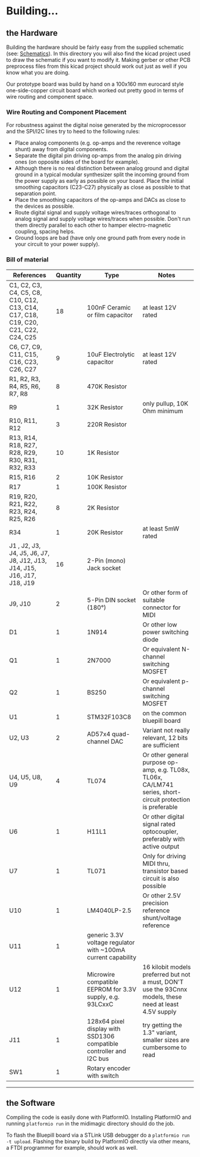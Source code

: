 # Building...

## the Hardware

Building the hardware should be fairly easy from the supplied schematic (see: [Schematics](../schematics/)). In this directory you will also find the kicad project used to draw the schematic if you want to modify it. Making gerber or other PCB preprocess files from this kicad project should work out just as well if you know what you are doing.

Our prototype board was build by hand on a 100x160 mm eurocard style one-side-copper circuit board which worked out pretty good in terms of wire routing and component space.

### Wire Routing and Component Placement

For robustness against the digital noise generated by the microprocessor and the SPI/I2C lines try to heed to the following rules:

- Place analog components (e.g. op-amps and the reverence voltage shunt) away from digital components.
- Separate the digital pin driving op-amps from the analog pin driving ones (on opposite sides of the board for example).
- Although there is no real distinction between analog ground and digital ground in a typical modular synthesizer split the incoming ground from the power supply as early as possible on your board. Place the initial smoothing capacitors (C23-C27) physically as close as possible to that separation point.
- Place the smoothing capacitors of the op-amps and DACs as close to the devices as possible.
- Route digital signal and supply voltage wires/traces orthogonal to analog signal and supply voltage wires/traces when possible. Don't run them directly parallel to each other to hamper electro-magnetic coupling, spacing helps.
- Ground loops are bad (have only one ground path from every node in your circuit to your power supply).

### Bill of material

| References | Quantity | Type | Notes |
| ---------- | -------- | ---- | ----- |
| C1, C2, C3, C4, C5, C8, C10, C12, C13, C14, C17, C18, C19, C20, C21, C22, C24, C25 | 18 | 100nF Ceramic or film capacitor | at least 12V rated |
| C6, C7, C9, C11, C15, C16, C23, C26, C27 | 9 | 10uF Electrolytic capacitor | at least 12V rated |
| R1, R2, R3, R4, R5, R6, R7, R8 | 8 | 470K Resistor | |
| R9 | 1 | 32K Resistor | only pullup, 10K Ohm minimum |
| R10, R11, R12 | 3 | 220R Resistor | |
| R13, R14, R18, R27, R28, R29, R30, R31, R32, R33 | 10 | 1K Resistor | |
| R15, R16 | 2 | 10K Resistor | |
| R17 | 1 | 100K Resistor | |
| R19, R20, R21, R22, R23, R24, R25, R26 | 8 | 2K Resistor | |
| R34 | 1 | 20K Resistor | at least 5mW rated |
| J1 , J2, J3, J4, J5, J6, J7, J8, J12, J13, J14, J15, J16, J17, J18, J19 | 16 | 2-Pin (mono) Jack socket | |
| J9, J10 | 2 | 5-Pin DIN socket (180°) | Or other form of suitable connector for MIDI |
| D1 | 1 | 1N914 | Or other low power switching diode |
| Q1 | 1 | 2N7000 | Or equivalent N-channel switching MOSFET |
| Q2 | 1 | BS250 | Or equivalent p-channel switching MOSFET |
| U1 | 1 | STM32F103C8 | on the common bluepill board |
| U2, U3 | 2 | AD57x4 quad-channel DAC | Variant not really relevant, 12 bits are sufficient |
| U4, U5, U8, U9 | 4 | TL074 | Or other general purpose op-amp, e.g. TL08x, TL06x, CA/LM741 series, short-circuit protection is preferable |
| U6 | 1 | H11L1 | Or other digital signal rated optocoupler, preferably with active output |
| U7 | 1 | TL071 | Only for driving MIDI thru, transistor based circuit is also possible |
| U10 | 1 | LM4040LP-2.5 | Or other 2.5V precision reference shunt/voltage reference |
| U11 | 1 | generic 3.3V voltage regulator with ~100mA current capability |
| U12 | 1 | Microwire compatible EEPROM for 3.3V supply, e.g. 93LCxxC | 16 kilobit models preferred but not a must, DON'T use the 93Cnnx models, these need at least 4.5V supply |
| J11 | 1 | 128x64 pixel display with SSD1306 compatible controller and I2C bus | try getting the 1.3" variant, smaller sizes are cumbersome to read |
| SW1 | 1 | Rotary encoder with switch | |


----
## the Software

Compiling the code is easily done with PlatformIO. Installing PlatformIO and running `platformio run` in the midimagic directory should do the job.

To flash the Bluepill board via a STLink USB debugger do a `platformio run -t upload`.
Flashing the binary build by PlatformIO directly via other means, a FTDI programmer for example, should work as well.
